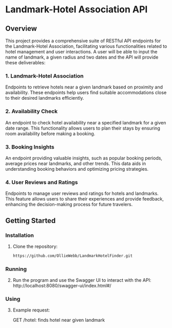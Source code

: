 # Landmark-Hotel Association API

## Overview

This project provides a comprehensive suite of RESTful API endpoints for the Landmark-Hotel Association, facilitating various functionalities related to hotel management and user interactions. A user will be able to input the name of landmark, a given radius and two dates and the API will provide these deliverables:

### 1. Landmark-Hotel Association
Endpoints to retrieve hotels near a given landmark based on proximity and availability. These endpoints help users find suitable accommodations close to their desired landmarks efficiently.

### 2. Availability Check
An endpoint to check hotel availability near a specified landmark for a given date range. This functionality allows users to plan their stays by ensuring room availability before making a booking.

### 3. Booking Insights
An endpoint providing valuable insights, such as popular booking periods, average prices near landmarks, and other trends. This data aids in understanding booking behaviors and optimizing pricing strategies.

### 4. User Reviews and Ratings
Endpoints to manage user reviews and ratings for hotels and landmarks. This feature allows users to share their experiences and provide feedback, enhancing the decision-making process for future travelers.

## Getting Started

### Installation
1. Clone the repository:
   ```bash
   https://github.com/OllieWebb/LandmarkHotelFinder.git

### Running
2. Run the program and use the Swagger UI to interact with the API:
   http://localhost:8080/swagger-ui/index.html#/

### Using
3. Example request:

    GET /hotel: finds hotel near given landmark
